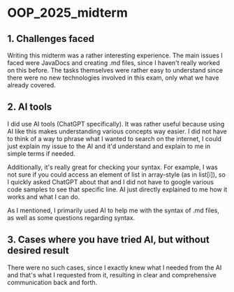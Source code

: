 # OOP_2025_midterm
 
## 1. Challenges faced

Writing this midterm was a rather interesting experience. The main issues I faced were JavaDocs and creating .md files, since I haven't really worked on this before. The tasks themselves were rather easy to understand since there were no new technologies involved in this exam, only what we have already covered.

## 2. AI tools

I did use AI tools (ChatGPT specifically). It was rather useful because using AI like this makes understanding various concepts way easier. I did not have to think of a way to phrase what I wanted to search on the internet, I could just explain my issue to the AI and it'd understand and explain to me in simple terms if needed. 

Additionally, it's really great for checking your syntax. For example, I was not sure if you could access an element of list in array-style (as in list[i]), so I quickly asked ChatGPT about that and I did not have to google various code samples to see that specific line. AI just directly explained to me how it works and what I can do.

As I mentioned, I primarily used AI to help me with the syntax of .md files, as well as some questions regarding syntax.

## 3. Cases where you have tried AI, but without desired result

There were no such cases, since I exactly knew what I needed from the AI and that's what I requested from it, resulting in clear and comprehensive communication back and forth.